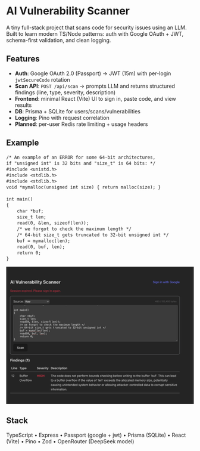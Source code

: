 # AI Vulnerability Scanner

A tiny full-stack project that scans code for security issues using an LLM. Built to learn modern TS/Node patterns: auth with Google OAuth + JWT, schema-first validation, and clean logging.

## Features
- **Auth**: Google OAuth 2.0 (Passport) → JWT (15m) with per-login `jwtSecureCode` rotation
- **Scan API**: `POST /api/scan` → prompts LLM and returns structured findings (line, type, severity, description)
- **Frontend**: minimal React (Vite) UI to sign in, paste code, and view results
- **DB**: Prisma + SQLite for users/scans/vulnerabilities
- **Logging**: Pino with request correlation
- **Planned**: per-user Redis rate limiting + usage headers

## Example
```
/* An example of an ERROR for some 64-bit architectures,
if "unsigned int" is 32 bits and "size_t" is 64 bits: */
#include <unistd.h>
#include <stdlib.h>
#include <stdlib.h>
void *mymalloc(unsigned int size) { return malloc(size); }

int main()
{
    char *buf;
    size_t len;
    read(0, &len, sizeof(len));
    /* we forgot to check the maximum length */
    /* 64-bit size_t gets truncated to 32-bit unsigned int */
    buf = mymalloc(len);
    read(0, buf, len);
    return 0;
}
```
![alt text](image.png)

## Stack
TypeScript • Express • Passport (google + jwt) • Prisma (SQLite) • React (Vite) • Pino • Zod • OpenRouter (DeepSeek model)

